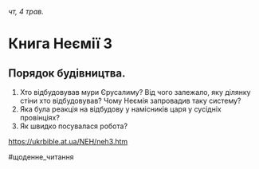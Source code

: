
_чт, 4 трав._

# Книга Неємії 3

## Порядок будівництва.
1. Хто відбудовував мури Єрусалиму? Від чого залежало, яку ділянку стіни хто відбудовував? Чому Неємія запровадив таку систему?
2. Яка була реакція на відбудову у намісників царя у сусідніх провінціях?
3. Як швидко посувалася робота?

https://ukrbible.at.ua/NEH/neh3.htm 

#щоденне_читання
